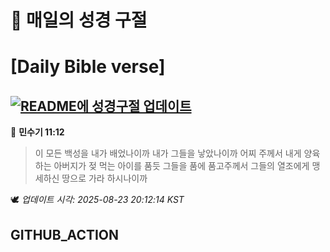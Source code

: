 # 🙏 매일의 성경 구절
# [Daily Bible verse]
## [![README에 성경구절 업데이트](https://github.com/DONGSUKA/first_test/actions/workflows/update-readme-bible.yml/badge.svg)](https://github.com/DONGSUKA/first_test/actions/workflows/update-readme-bible.yml)
<!-- START_BIBLE_VERSE -->
📖 **민수기 11:12**
> 이 모든 백성을 내가 배었나이까 내가 그들을 낳았나이까 어찌 주께서 내게 양육하는 아버지가 젖 먹는 아이를 품듯 그들을 품에 품고주께서 그들의 열조에게 맹세하신 땅으로 가라 하시나이까

🕊️ _업데이트 시각: 2025-08-23 20:12:14 KST_
  <!-- END_BIBLE_VERSE -->
## GITHUB_ACTION
